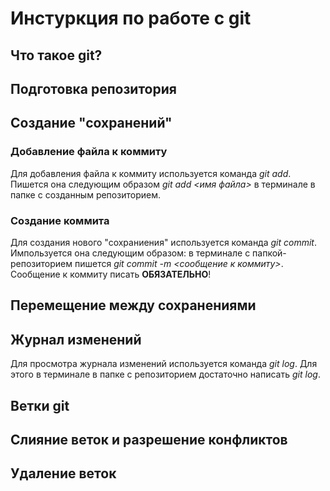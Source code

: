 # Инстуркция по работе с git

## Что такое git?

## Подготовка репозитория   

## Создание "сохранений"

### Добавление файла к коммиту 

Для добавления файла к коммиту используется команда *git add*. Пишется она следующим образом *git add <имя файла>* в терминале в папке с созданным репозиторием.

### Создание коммита

Для создания нового "сохраниения" используется команда *git commit*. Импользуется она следующим образом: в терминале с папкой-репозиторием пишется *git commit -m <сообщение к коммиту>*. Сообщение к коммиту писать **ОБЯЗАТЕЛЬНО**!

## Перемещение между сохранениями

## Журнал изменений 

Для просмотра журнала изменений используется команда *git log*. Для этого в терминале в папке с репозиторием достаточно написать *git log*.

## Ветки git

## Слияние веток и разрешение конфликтов 

## Удаление веток 